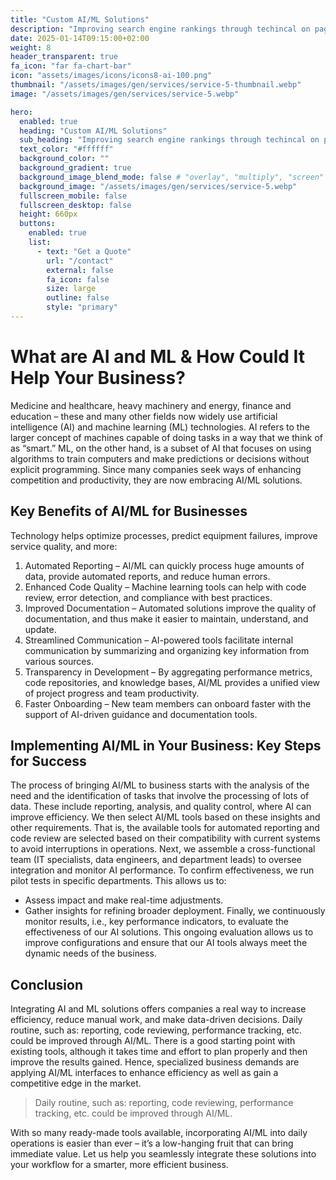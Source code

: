 ```yaml
---
title: "Custom AI/ML Solutions"
description: "Improving search engine rankings through techincal on page SEO and content creation."
date: 2025-01-14T09:15:00+02:00
weight: 8
header_transparent: true
fa_icon: "far fa-chart-bar"
icon: "assets/images/icons/icons8-ai-100.png"
thumbnail: "/assets/images/gen/services/service-5-thumbnail.webp"
image: "/assets/images/gen/services/service-5.webp"

hero:
  enabled: true
  heading: "Custom AI/ML Solutions"
  sub_heading: "Improving search engine rankings through techincal on page SEO and content creation."
  text_color: "#ffffff"
  background_color: ""
  background_gradient: true
  background_image_blend_mode: false # "overlay", "multiply", "screen"
  background_image: "/assets/images/gen/services/service-5.webp"
  fullscreen_mobile: false
  fullscreen_desktop: false
  height: 660px
  buttons:
    enabled: true
    list:
      - text: "Get a Quote"
        url: "/contact"
        external: false
        fa_icon: false
        size: large
        outline: false
        style: "primary"
---
```


# What are AI and ML & How Could It Help Your Business?

Medicine and healthcare, heavy machinery and energy, finance and education – these and many other fields now widely use artificial intelligence (AI) and machine learning (ML) technologies. AI refers to the larger concept of machines capable of doing tasks in a way that we think of as “smart.” ML, on the other hand, is a subset of AI that focuses on using algorithms to train computers and make predictions or decisions without explicit programming. Since many companies seek ways of enhancing competition and productivity, they are now embracing AI/ML solutions.

## Key Benefits of AI/ML for Businesses

Technology helps optimize processes, predict equipment failures, improve service quality, and more:
1. Automated Reporting – AI/ML can quickly process huge amounts of data, provide automated reports, and reduce human errors.
2. Enhanced Code Quality – Machine learning tools can help with code review, error detection, and compliance with best practices.
3. Improved Documentation – Automated solutions improve the quality of documentation, and thus make it easier to maintain, understand, and update.
4. Streamlined Communication – AI-powered tools facilitate internal communication by summarizing and organizing key information from various sources.
5. Transparency in Development – By aggregating performance metrics, code repositories, and knowledge bases, AI/ML provides a unified view of project progress and team productivity.
6. Faster Onboarding – New team members can onboard faster with the support of AI-driven guidance and documentation tools.

## Implementing AI/ML in Your Business: Key Steps for Success

The process of bringing AI/ML to business starts with the analysis of the need and the identification of tasks that involve the processing of lots of data. These include reporting, analysis, and quality control, where AI can improve efficiency. We then select AI/ML tools based on these insights and other requirements. That is, the available tools for automated reporting and code review are selected based on their compatibility with current systems to avoid interruptions in operations.
Next, we assemble a cross-functional team (IT specialists, data engineers, and department leads) to oversee integration and monitor AI performance. To confirm effectiveness, we run pilot tests in specific departments. This allows us to:
- Assess impact and make real-time adjustments.
- Gather insights for refining broader deployment.
Finally, we continuously monitor results, i.e., key performance indicators, to evaluate the effectiveness of our AI solutions. This ongoing evaluation allows us to improve configurations and ensure that our AI tools always meet the dynamic needs of the business.

## Conclusion

Integrating AI and ML solutions offers companies a real way to increase efficiency, reduce manual work, and make data-driven decisions. Daily routine, such as: reporting, code reviewing, performance tracking, etc. could be improved through AI/ML. There is a good starting point with existing tools, although it takes time and effort to plan properly and then improve the results gained. Hence, specialized business demands are applying AI/ML interfaces to enhance efficiency as well as gain a competitive edge in the market.

> Daily routine, such as: reporting, code reviewing, performance tracking, etc. could be improved through AI/ML.

With so many ready-made tools available, incorporating AI/ML into daily operations is easier than ever – it’s a low-hanging fruit that can bring immediate value. Let us help you seamlessly integrate these solutions into your workflow for a smarter, more efficient business.